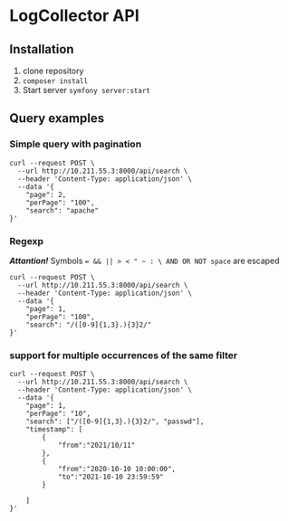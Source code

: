 # LogCollector API
## Installation
1) clone repository
2) `composer install`
3) Start server `symfony server:start`

## Query examples

### Simple query with pagination
```
curl --request POST \
  --url http://10.211.55.3:8000/api/search \
  --header 'Content-Type: application/json' \
  --data '{
	"page": 2,
	"perPage": "100",
	"search": "apache"
}'
```
### Regexp
***Attantion!*** Symbols `= && || > < " ~ : \ AND OR NOT space` are escaped

```
curl --request POST \
  --url http://10.211.55.3:8000/api/search \
  --header 'Content-Type: application/json' \
  --data '{
	"page": 1,
	"perPage": "100",
	"search": "/([0-9]{1,3}.){3}2/"
}'
```


### support for multiple occurrences of the same filter
```
curl --request POST \
  --url http://10.211.55.3:8000/api/search \
  --header 'Content-Type: application/json' \
  --data '{
	"page": 1,
	"perPage": "10",
	"search": ["/([0-9]{1,3}.){3}2/", "passwd"],
	"timestamp": [
		{
			"from":"2021/10/11"
		},
		{
			"from":"2020-10-10 10:00:00",
			"to":"2021-10-10 23:59:59"
		}
		
	]
}'
```